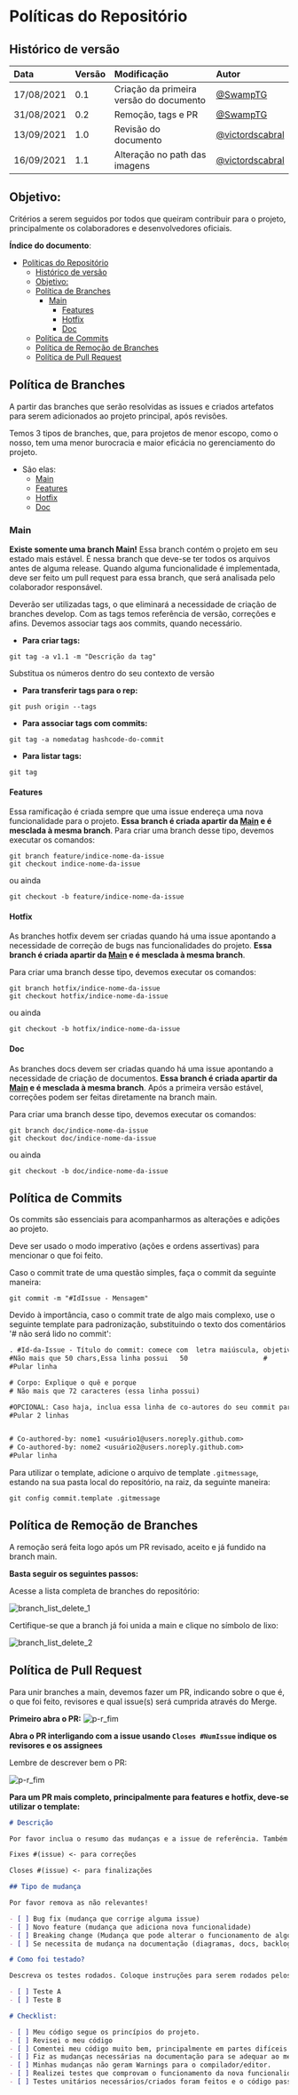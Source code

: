 # Políticas do Repositório

## Histórico de versão

| Data | Versão | Modificação | Autor |
| :- | :- | :- | :- |
| 17/08/2021 | 0.1 | Criação da primeira versão do documento | [@SwampTG](https://github.com/SwampTG) |
| 31/08/2021 | 0.2 | Remoção, tags e PR  | [@SwampTG](https://github.com/SwampTG) |
| 13/09/2021 | 1.0 | Revisão do documento  | [@victordscabral](https://github.com/victordscabral) |
| 16/09/2021 | 1.1 | Alteração no path das imagens  | [@victordscabral](https://github.com/victordscabral) |

## Objetivo:

Critérios a serem seguidos por todos que queiram contribuir para o projeto, principalmente os colaboradores e desenvolvedores oficiais.

**Índice do documento**:

- [Políticas do Repositório](#políticas-do-repositório)
  - [Histórico de versão](#histórico-de-versão)
  - [Objetivo:](#objetivo)
  - [Política de Branches](#política-de-branches)
    - [Main](#main)
      - [Features](#features)
      - [Hotfix](#hotfix)
      - [Doc](#doc)
  - [Política de Commits](#política-de-commits)
  - [Política de Remoção de Branches](#política-de-remoção-de-branches)
  - [Política de Pull Request](#política-de-pull-request)

## Política de Branches

A partir das branches que serão resolvidas as issues e criados artefatos para serem adicionados ao projeto principal, após revisões.

Temos 3 tipos de branches, que, para projetos de menor escopo, como o nosso, tem uma menor burocracia e maior eficácia no gerenciamento do projeto.

- São elas:
  - [Main](#main)
  - [Features](#features)
  - [Hotfix](#hotfix)
  - [Doc](#doc)

### Main

**Existe somente uma branch Main!** Essa branch contém o projeto em seu estado mais estável. É nessa branch que deve-se ter todos os arquivos antes de alguma release. Quando alguma funcionalidade é implementada, deve ser feito um pull request para essa branch, que será analisada pelo colaborador responsável.

Deverão ser utilizadas tags, o que eliminará a necessidade de criação de branches develop. Com as tags temos referência de versão, correções e afins. Devemos associar tags aos commits, quando necessário.

- **Para criar tags:**

``` git
git tag -a v1.1 -m "Descrição da tag"
```

Substitua os números dentro do seu contexto de versão

- **Para transferir tags para o rep:**

``` git
git push origin --tags
```

- **Para associar tags com commits:**

``` git
git tag -a nomedatag hashcode-do-commit
```

- **Para listar tags:**

``` git
git tag
```

#### Features

Essa ramificação é criada sempre que uma issue endereça uma nova funcionalidade para o projeto. **Essa branch é criada apartir da [Main](#main) e é mesclada à mesma branch**. Para criar uma branch desse tipo, devemos executar os comandos:

```git
git branch feature/indice-nome-da-issue
git checkout indice-nome-da-issue
```

ou ainda

```git
git checkout -b feature/indice-nome-da-issue
```

#### Hotfix

As branches hotfix devem ser criadas quando há uma issue apontando a necessidade de correção de bugs nas funcionalidades do projeto. **Essa branch é criada apartir da [Main](#main) e é mesclada à mesma branch**.

Para criar uma branch desse tipo, devemos executar os comandos:

```git
git branch hotfix/indice-nome-da-issue
git checkout hotfix/indice-nome-da-issue
```

ou ainda

```git
git checkout -b hotfix/indice-nome-da-issue
```

#### Doc

As branches docs devem ser criadas quando há uma issue apontando a necessidade de criação de documentos. **Essa branch é criada apartir da [Main](#main) e é mesclada à mesma branch**. Após a primeira versão estável, correções podem ser feitas diretamente na branch main.

Para criar uma branch desse tipo, devemos executar os comandos:

```git
git branch doc/indice-nome-da-issue
git checkout doc/indice-nome-da-issue
```

ou ainda

```git
git checkout -b doc/indice-nome-da-issue
```

## Política de Commits

Os commits são essenciais para acompanharmos as alterações e adições ao projeto. 

Deve ser usado o modo imperativo (ações e ordens assertivas) para mencionar o que foi feito.

Caso o commit trate de uma questão simples, faça o commit da seguinte maneira:

```git
git commit -m "#IdIssue - Mensagem"
```

Devido à importância, caso o commit trate de algo mais complexo, use o seguinte template para padronização, substituindo o texto dos comentários '# não será lido no commit':

``` txt
. #Id-da-Issue - Título do commit: comece com  letra maiúscula, objetivo
#Não mais que 50 chars,Essa linha possui   50                   #
#Pular linha

# Corpo: Explique o quê e porque
# Não mais que 72 caracteres (essa linha possui)                                                                             #

#OPCIONAL: Caso haja, inclua essa linha de co-autores do seu commit para cada contribuidor.
#Pular 2 linhas


# Co-authored-by: nome1 <usuário1@users.noreply.github.com>
# Co-authored-by: nome2 <usuário2@users.noreply.github.com>
#Pular linha

```

Para utilizar o template, adicione o arquivo de template `.gitmessage`, estando na sua pasta local do repositório, na raiz, da seguinte maneira:

```git
git config commit.template .gitmessage
```

## Política de Remoção de Branches

A remoção será feita logo após um PR revisado, aceito e já fundido na branch main.

**Basta seguir os seguintes passos:**

Acesse a lista completa de branches do repositório:

![branch_list_delete_1](/docs/assets/politicas/branch_list_delete_1.png)

Certifique-se que a branch já foi unida a main e clique no símbolo de lixo:

![branch_list_delete_2](/docs/assets/politicas/branch_list_delete_2.png)

## Política de Pull Request

Para unir branches a main, devemos fazer um PR, indicando sobre o que é, o que foi feito, revisores e qual issue(s) será cumprida através do Merge.

**Primeiro abra o PR:**
![p-r_fim](/docs/assets/politicas/p-r_open.png)

**Abra o PR interligando com a issue usando `Closes #NumIssue` indique os revisores e os assignees**

Lembre de descrever bem o PR:

![p-r_fim](/docs/assets/politicas/p-r_fim.png)

**Para um PR mais completo, principalmente para features e hotfix, deve-se utilizar o template:**

``` markdown
# Descrição

Por favor inclua o resumo das mudanças e a issue de referência. Também inclua motivação e contexto. Liste qualquer outra dependência que precise ser concluída para que este PR seja finalizado.

Fixes #(issue) <- para correções

Closes #(issue) <- para finalizações

## Tipo de mudança

Por favor remova as não relevantes!

- [ ] Bug fix (mudança que corrige alguma issue)
- [ ] Novo feature (mudança que adiciona nova funcionalidade)
- [ ] Breaking change (Mudança que pode alterar o funcionamento de algo implementado, inclusive quebrar/bugar)
- [ ] Se necessita de mudança na documentação (diagramas, docs, backlog...)

# Como foi testado?

Descreva os testes rodados. Coloque instruções para serem rodados pelos revisores. Coloque qualquer outro detalhe relevante.

- [ ] Teste A
- [ ] Teste B

# Checklist:

- [ ] Meu código segue os princípios do projeto.
- [ ] Revisei o meu código
- [ ] Comentei meu código muito bem, principalmente em partes difíceis de entender
- [ ] Fiz as mudanças necessárias na documentação para se adequar ao meu código.
- [ ] Minhas mudanças não geram Warnings para o compilador/editor.
- [ ] Realizei testes que comprovam o funcionamento da nova funcionalidade/fix.
- [ ] Testes unitários necessários/criados foram feitos e o código passou.

```
